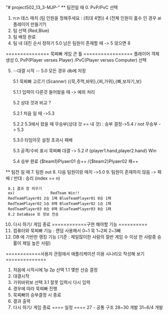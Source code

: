 "# project502_13_3-MJP-"
** 팀전일 때
 0. PvP/PvC 선택
 1. n:n 데스 매치 (팀 인원을 정해주세요 : (최대 4명)) 4 (전체 인원이 홀수 인 경우 ai 플레이어 만들기?)
 2. 팀 선택 (Red,Blue)
 3. 팀 배정 완료
 4. 팀 내 대진 순서 정하기
 5.0 남은 팀원이 존재할 때 -> 5 않으면 8

  =============== 묵찌빠 게임 큰 틀 =================
  플레이어 객체 생성
0. PvP(Player verses Player) /PvC(Player verses Computer) 선택

5. --대결 시작 --
   5.0 모든 경우 db에 저장
   
   5.1 묵찌빠 고르기 (Scanner) ({묵,주먹,바위},{찌,가위},{빠,보자기,보}
   
   5.1.1 입력이 다른것 들어왔을 때 -> 예외 처리
   
   5.2 상대 것과 비교 ?
   
   5.2.1 처음 일 때 ->5.3
   
   5.2.2 5.3에서 왔을 때 무승부(상대 것 == 내 것) : 승부 결정->5.4 / not 무승부 -> 5.3
   
   5.3.0 타임아웃 설정 초과시 패배
   
   5.3 공격/수비 표시 묵찌빠 대결 -> 5.2     if {player1.hand,player2.hand} Win
   
   5.4 승부 완료 {$team1}Plyaer01 승++ /{$team2}Plyaer02 패++
   
** 팀전 일 때
 7. 팀원 out
 8. 다음 팀원이랑 매치 ->5.0
 9. 팀원이 존재하지 않음 -> 패배 / 반대 : 승리 (index == n)

     8.1 결과 창 띄우기
     ex) 				RedTeam Win!!
     RedTeamPlayer01 2승 1패 BlueTeamPlayer01 0승 1패
     RedTeamPlayer02 1승 0패 BlueTeamPlayer02 1승 1패
     RedTeamPlayer03 0승 0패 BlueTeamPlayer03 0승 1패
     8.2 DataBase 로 정보 전송
10. 다시 하기/ 게임 종료
   ============구현 해야할 기능 ==========
1. 컴퓨터와 묵찌빠 기능 :  랜덤 사용해서 0~1 묵 1~2찌 2~3빠
2. DB 에 기반한 랭킹 기능 (기준 :  제일많이한 사람의 절반 게임 수 이상 한 사람중 승률이 제일 높은 사람)

============사용자 관점에서 애플리케이션 이용 시나리오 작성해 보기==============

1. 처음에 시작시에 1p 2p 선택
   1.1 몇판 선승 결정
2. 대결시작
3. 가위바위보 선택
   3.1 잘못 입력시 다시 입력
4. 경우에 따라 묵찌빠 진행
5. 묵찌빠의 승부결정 시 종료
6. 결과 출력
7. 다시 하기/ 게임 종료
   ==== 일정 ====
   27 - 공통 구조
   28~30 개발
   31~6/4 개발
